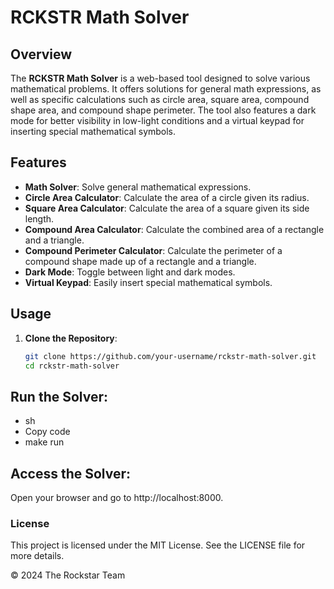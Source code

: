 # RCKSTR Math Solver

## Overview

The **RCKSTR Math Solver** is a web-based tool designed to solve various mathematical problems. It offers solutions for general math expressions, as well as specific calculations such as circle area, square area, compound shape area, and compound shape perimeter. The tool also features a dark mode for better visibility in low-light conditions and a virtual keypad for inserting special mathematical symbols.

## Features

- **Math Solver**: Solve general mathematical expressions.
- **Circle Area Calculator**: Calculate the area of a circle given its radius.
- **Square Area Calculator**: Calculate the area of a square given its side length.
- **Compound Area Calculator**: Calculate the combined area of a rectangle and a triangle.
- **Compound Perimeter Calculator**: Calculate the perimeter of a compound shape made up of a rectangle and a triangle.
- **Dark Mode**: Toggle between light and dark modes.
- **Virtual Keypad**: Easily insert special mathematical symbols.

## Usage

1. **Clone the Repository**:
   ```sh
   git clone https://github.com/your-username/rckstr-math-solver.git
   cd rckstr-math-solver
## Run the Solver:

 -    sh
 -    Copy code
 -    make run
## Access the Solver:
Open your browser and go to http://localhost:8000.

### License
This project is licensed under the MIT License. See the LICENSE file for more details.


© 2024 The Rockstar Team